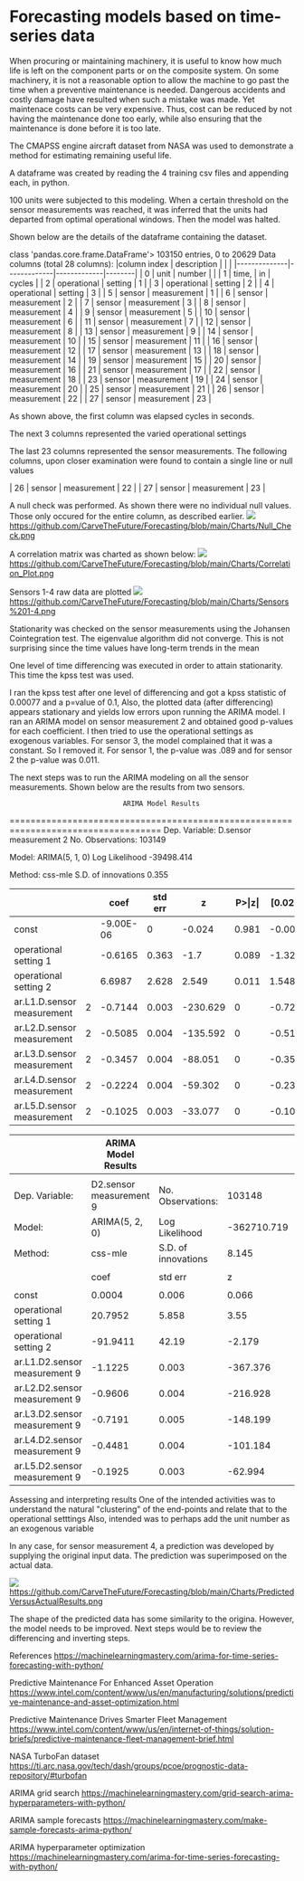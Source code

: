 # Forecasting models based on time-series data
When procuring or maintaining machinery, it is useful to know how much life is left on the component parts or on the composite system.
On some machinery, it is not a reasonable option to allow the machine to go past the time when a preventive maintenance is needed. 
Dangerous accidents and costly damage have resulted when such a mistake was made.
Yet maintenace costs can be very expensive.
Thus, cost can be reduced by not having the maintenance done too early, while also ensuring that the maintenance is done before it is too late.

The CMAPSS engine aircraft dataset from NASA was used to demonstrate a method for estimating remaining useful life.

A dataframe was created by reading the 4 training csv files and appending each, in python.


100 units were subjected to this modeling.
When a certain threshold on the sensor measurements was reached, it was inferred that the units had departed from optimal operational windows. Then the model was halted.

Shown below are the details of the dataframe containing the dataset.


class 'pandas.core.frame.DataFrame'>
103150 entries, 0 to 20629
Data columns (total 28 columns):
|column index  | description |             |        |
|--------------|-------------|-------------|--------|
| 0            | unit        | number      |        |
| 1            | time,       | in          | cycles |
| 2            | operational | setting     | 1      |
| 3            | operational | setting     | 2      |
| 4            | operational | setting     | 3      |
| 5            | sensor      | measurement | 1      |
| 6            | sensor      | measurement | 2      |
| 7            | sensor      | measurement | 3      |
| 8            | sensor      | measurement | 4      |
| 9            | sensor      | measurement | 5      |
| 10           | sensor      | measurement | 6      |
| 11           | sensor      | measurement | 7      |
| 12           | sensor      | measurement | 8      |
| 13           | sensor      | measurement | 9      |
| 14           | sensor      | measurement | 10     |
| 15           | sensor      | measurement | 11     |
| 16           | sensor      | measurement | 12     |
| 17           | sensor      | measurement | 13     |
| 18           | sensor      | measurement | 14     |
| 19           | sensor      | measurement | 15     |
| 20           | sensor      | measurement | 16     |
| 21           | sensor      | measurement | 17     |
| 22           | sensor      | measurement | 18     |
| 23           | sensor      | measurement | 19     |
| 24           | sensor      | measurement | 20     |
| 25           | sensor      | measurement | 21     |
| 26           | sensor      | measurement | 22     |
| 27           | sensor      | measurement | 23     |

As shown above, the first column was elapsed cycles in seconds.

The next 3 columns represented the varied operational settings

The last 23 columns represented the sensor measurements.
The following columns, upon closer examination were found to contain a single line or null values


| 26           | sensor      | measurement | 22     |
| 27           | sensor      | measurement | 23     |

A null check was performed. As shown there were no individual null values. Those only occured for the entire column, as described earlier.
![](Charts/Null_Check.png)
https://github.com/CarveTheFuture/Forecasting/blob/main/Charts/Null_Check.png


A correlation matrix was charted as shown below:
![](Charts/Correlation_Plot.png)
https://github.com/CarveTheFuture/Forecasting/blob/main/Charts/Correlation_Plot.png

Sensors 1-4 raw data are plotted
![](Charts/Sensors%201-4.png)
https://github.com/CarveTheFuture/Forecasting/blob/main/Charts/Sensors%201-4.png

Stationarity was checked on the sensor measurements using the Johansen Cointegration test.
The eigenvalue algorithm did not converge.
This is not surprising since the time values have long-term trends in the mean

One level of time differencing was executed in order to attain stationarity.
This time the kpss test was used. 

I ran the kpss test after one level of differencing and got a kpss statistic of 0.00077 and a p=value of
 0.1, Also, the plotted data (after differencing) appears stationary and yields low errors upon running the ARIMA model.
I ran an ARIMA model on sensor measurement 2 and obtained good p-values for each coefficient.
I then tried to use the operational settings as exogenous variables. For sensor 3, the model complained that it was a constant. 
So I removed it. For sensor 1, the p-value was .089 and for sensor 2 the p-value was 0.011.

The next steps was to run the ARIMA modeling on all the sensor measurements.
Shown below are the results from two sensors.

                                ARIMA Model Results                                
===================================================================================
Dep. Variable:     D.sensor measurement  2   No. Observations:               103149

Model:                      ARIMA(5, 1, 0)   Log Likelihood              -39498.414

Method:                            css-mle   S.D. of innovations              0.355


                                                                                   
|                            |   | coef      | std err | z        | P>\|z\| | [0.025 | 0.975] |
|----------------------------|---|-----------|---------|----------|---------|--------|--------|
| const                      |   | -9.00E-06 | 0       | -0.024   | 0.981   | -0.001 | 0.001  |
| operational setting 1      |   | -0.6165   | 0.363   | -1.7     | 0.089   | -1.327 | 0.094  |
| operational setting 2      |   | 6.6987    | 2.628   | 2.549    | 0.011   | 1.548  | 11.849 |
| ar.L1.D.sensor measurement | 2 | -0.7144   | 0.003   | -230.629 | 0       | -0.72  | -0.708 |
| ar.L2.D.sensor measurement | 2 | -0.5085   | 0.004   | -135.592 | 0       | -0.516 | -0.501 |
| ar.L3.D.sensor measurement | 2 | -0.3457   | 0.004   | -88.051  | 0       | -0.353 | -0.338 |
| ar.L4.D.sensor measurement | 2 | -0.2224   | 0.004   | -59.302  | 0       | -0.23  | -0.215 |
| ar.L5.D.sensor measurement | 2 | -0.1025   | 0.003   | -33.077  | 0       | -0.109 | -0.096 |

                                                                        
|                                | ARIMA Model Results      |                     |             |         |          |        |   |
|--------------------------------|--------------------------|---------------------|-------------|---------|----------|--------|---|
|                                |                          |                     |             |         |          |        |   |
| Dep. Variable:                 | D2.sensor measurement  9 | No. Observations:   | 103148      |         |          |        |   |
| Model:                         | ARIMA(5, 2, 0)           | Log Likelihood      | -362710.719 |         |          |        |   |
| Method:                        | css-mle                  | S.D. of innovations | 8.145       |         |          |        |   |
|                                |                          |                     |             |         |          |        |   |
|                                | coef                     | std err             | z           | P>\|z\| | [0.025   | 0.975] |   |
|                                |                          |                     |             |         |          |        |   |
| const                          | 0.0004                   | 0.006               | 0.066       | 0.948   | -0.011   | 0.012  |   |
| operational setting 1          | 20.7952                  | 5.858               | 3.55        | 0       | 9.315    | 32.276 |   |
| operational setting 2          | -91.9411                 | 42.19               | -2.179      | 0.029   | -174.633 | -9.25  |   |
| ar.L1.D2.sensor measurement  9 | -1.1225                  | 0.003               | -367.376    | 0       | -1.129   | -1.117 |   |
| ar.L2.D2.sensor measurement  9 | -0.9606                  | 0.004               | -216.928    | 0       | -0.969   | -0.952 |   |
| ar.L3.D2.sensor measurement  9 | -0.7191                  | 0.005               | -148.199    | 0       | -0.729   | -0.71  |   |
| ar.L4.D2.sensor measurement  9 | -0.4481                  | 0.004               | -101.184    | 0       | -0.457   | -0.439 |   |
| ar.L5.D2.sensor measurement  9 | -0.1925                  | 0.003               | -62.994     | 0       | -0.198   | -0.186 |   |

Assessing and interpreting results
One of the intended activities was to understand the natural "clustering" of the end-points and relate that to the operational setttings
Also, intended was to perhaps add the unit number as an exogenous variable

In any case, for sensor measurement 4, a prediction was developed by supplying the original input data.
The prediction was superimposed on the actual data. 

![](Charts/PredictedVersusActualResults.png)
https://github.com/CarveTheFuture/Forecasting/blob/main/Charts/PredictedVersusActualResults.png

The shape of the predicted data has some similarity to the origina. However, the model needs to be improved.
Next steps would be to review the differencing and inverting steps.


References
https://machinelearningmastery.com/arima-for-time-series-forecasting-with-python/  


 Predictive Maintenance For Enhanced Asset Operation  
https://www.intel.com/content/www/us/en/manufacturing/solutions/predictive-maintenance-and-asset-optimization.html

Predictive Maintenance Drives Smarter Fleet Management  
https://www.intel.com/content/www/us/en/internet-of-things/solution-briefs/predictive-maintenance-fleet-management-brief.html

NASA TurboFan dataset  
https://ti.arc.nasa.gov/tech/dash/groups/pcoe/prognostic-data-repository/#turbofan  

ARIMA grid search
https://machinelearningmastery.com/grid-search-arima-hyperparameters-with-python/  

ARIMA sample forecasts
https://machinelearningmastery.com/make-sample-forecasts-arima-python/  

ARIMA hyperparameter optimization
https://machinelearningmastery.com/arima-for-time-series-forecasting-with-python/  






